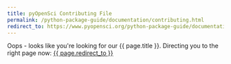 ```yaml
---
title: pyOpenSci Contributing File
permalink: /python-package-guide/documentation/contributing.html
redirect_to: https://www.pyopensci.org/python-package-guide/documentation/repository-files/contributing-file.html
---
```


Oops - looks like you're looking for our {{ page.title }}. Directing you
to the right page now: <a href="{{ page.redirect_to }}"> {{ page.redirect_to }} </a>
